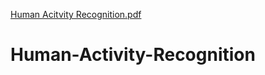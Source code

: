 [Human Acitvity Recognition.pdf](https://github.com/vhkc/Human-Activity-Recognition/files/8239002/Human.Acitvity.Recognition.pdf)
# Human-Activity-Recognition
